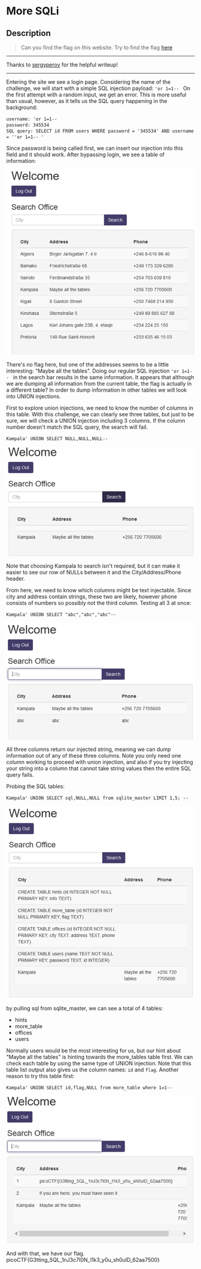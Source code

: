# More SQLi
## Description
>Can you find the flag on this website. Try to find the flag [here](http://saturn.picoctf.net:53241/)

---
Thanks to [sergyperov](https://ctftime.org/writeup/21125) for the helpful writeup!

---
Entering the site we see a login page. Considering the name of the challenge, we will start with a simple SQL injection payload: `'or 1=1-- `
On the first attempt with a random input, we get an error. This is more useful than usual, however, as it tells us the SQL query happening in the background:
```
username: 'or 1=1-- 
password: 345534
SQL query: SELECT id FROM users WHERE password = '345534' AND username = ''or 1=1-- '
```
Since password is being called first, we can insert our injection into this field and it should work.
After bypassing login, we see a table of information:

![image](https://github.com/spencerja/picoCTF_2023_Writeup/blob/main/Web_Exploitation/More_SQLi/screencaps/Pasted%20image%2020230328074137.png)

There's no flag here, but one of the addresses seems to be a little interesting: "Maybe all the tables". Doing our regular SQL injection `'or 1=1-- ` in the search bar results in the same information. It appears that although we are dumping all information from the current table, the flag is actually in a different table? In order to dump information in other tables we will look into UNION injections.

First to explore union injections, we need to know the number of columns in this table. With this challenge, we can clearly see three tables, but just to be sure, we will check a UNION injection including 3 columns. If the column number doesn't match the SQL query, the search will fail.
```
Kampala' UNION SELECT NULL,NULL,NULL-- 
```
![image](https://github.com/spencerja/picoCTF_2023_Writeup/blob/main/Web_Exploitation/More_SQLi/screencaps/Pasted%20image%2020230328074947.png)

Note that choosing Kampala to search isn't required, but it can make it easier to see our row of NULLs between it and the City/Address/Phone header.

From here, we need to know which columns might be text injectable. Since city and address contain strings, these two are likely, however phone consists of numbers so possibly not the third column. Testing all 3 at once:
```
Kampala' UNION SELECT "abc","abc","abc"--
```

![image](https://github.com/spencerja/picoCTF_2023_Writeup/blob/main/Web_Exploitation/More_SQLi/screencaps/Pasted%20image%2020230328075303.png)

All three columns return our injected string, meaning we can dump information out of any of these three columns. Note you only need one column working to proceed with union injection, and also if you try injecting your string into a column that cannot take string values then the entire SQL query fails.

Probing the SQL tables:
```
Kampala' UNION SELECT sql,NULL,NULL from sqlite_master LIMIT 1,5; -- 
```
![image](https://github.com/spencerja/picoCTF_2023_Writeup/blob/main/Web_Exploitation/More_SQLi/screencaps/Pasted%20image%2020230328080123.png)

by pulling sql from sqlite_master, we can see a total of 4 tables:
- hints
- more_table
- offices
- users

Normally users would be the most interesting for us, but our hint about "Maybe all the tables" is hinting towards the more_tables table first. We can check each table by using the same type of UNION injection. Note that this table list output also gives us the column names: `id` and `flag`. Another reason to try this table first:
```
Kampala' UNION SELECT id,flag,NULL from more_table where 1=1-- 
```

![image](https://github.com/spencerja/picoCTF_2023_Writeup/blob/main/Web_Exploitation/More_SQLi/screencaps/Pasted%20image%2020230328080756.png)

And with that, we have our flag.
picoCTF{G3tting_5QL_1nJ3c7I0N_l1k3_y0u_sh0ulD_62aa7500}
